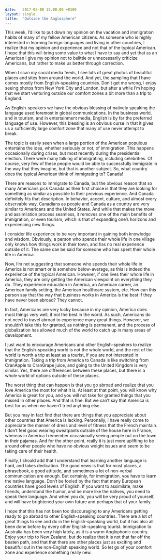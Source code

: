 ```yaml
---
date:   2017-02-08 12:00:00 +0100
layout: single
title:  "Outside the Anglosphere"
---
```

This week, I’d like to put down my opinion on the vacation and immigration habits of many of my fellow American citizens. As someone who is highly interested in learning foreign languages and living in other countries, I realize that my opinion and experience and not that of the typical American. I hope that this will bring some value to what I have to say and yet that as an American I give my opinion not to belittle or unnecessarily criticize Americans, but rather to make us better through correction.

When I scan my social media feeds, I see lots of great photos of beautiful places and sites from around the world. And yet, the sampling that I have comes mostly from English-speaking countries. Don’t get me wrong, I enjoy seeing photos from New York City and London, but after a while I’m hoping that we start venturing outside our comfort zones a bit more than a trip to England.

As English-speakers we have the obvious blessing of natively speaking the language used foremost in global communications. In the business world, and in tourism, and in entertainment media, English is by far the preferred language of use. However, this blessing is an obvious curse in that it gives us a sufficiently large comfort zone that many of use never attempt to break.

The topic is easily seen when a large portion of the American populous entertains the idea, whether seriously or not, of immigration. This happens occasionally during crises, but most recently during the presidential election. There were many talking of immigrating, including celebrities. Of course, very few of these people would be able to successfully immigrate in the way that they imagine, but that is another subject. So, what country does the typical American think of immigrating to? Canada!

There are reasons to immigrate to Canada, but the obvious reason that so many Americans pick Canada as their first choice is that they are looking for something as similar as possible to their previous experience. And Canada definitely fits that description. In behavior, accent, culture, and almost every observable way, Canadians as people and Canada as a country are very similar to Americans and the United States. And while that makes the move and assimilation process seamless, it removes one of the main benefits of immigration, or even tourism, which is that of expanding one’s horizons and experiencing new things.

I consider life experience to be very important in gaining both knowledge and wisdom. Obviously, a person who spends their whole life in one village only knows how things work in their town, and has no real experience outside of it. The same can be said for someone who has spent their whole life in America.

Now, I’m not suggesting that someone who spends their whole life in America is not smart or is somehow below-average, as this is indeed the experience of the typical American. However, if one lives their whole life in America, they are only getting the American viewpoint on everything they do. They experience education in America, an American career, an American family setting, the American healthcare system, etc. How can this person say that the way that business works in America is the best if they have never been abroad? They cannot.

In fact, Americans are very lucky because in my opinion, America does most things very well, if not the best in the world. As such, Americans do not need to travel abroad to experience many great things. However, we shouldn’t take this for granted, as nothing is permanent, and the process of globalization has allowed much of the world to catch up in many areas of development.

I just want to encourage Americans and other English-speakers to realize that the English-speaking world is not the whole world, and the rest of the world is worth a trip at least as a tourist, if you are not interested in immigration. Taking a trip from America to Canada is like switching from CranApple to CranGrape juice, and going to the United Kingdom is very similar. Yes, there are differences between these places, but there is a whole world of options outside of these places.

The worst thing that can happen is that you go abroad and realize that you love America the most for what it is. At least at that point, you will know why America is great for you, and you will not take for granted things that you missed in other places. And that is fine. But we can’t say that America is best for us when we haven’t tried anything else.

But you may in fact find that there are things that you appreciate about other countries that America is lacking. Personally, I have really come to appreciate the manner of dress and level of fitness that the French maintain. I don’t feel good wearing sweatpants outside of the house here in France, whereas in America I remember occasionally seeing people out on the town in their pajamas. And for the other point, really it is just more uplifting to be around other people who have no obvious weight issues and seem to be taking care of their health.

Finally, I should add that I understand that learning another language is hard, and takes dedication. The good news is that for most places, a phrasebook, a good attitude, and sometimes a lot of non-verbal communication are enough. But certainly, for immigration, you have to learn the native language. Don’t be fooled by the fact that many European countries have good levels of English. If you want to assimilate, make friends, understand the humor, and be more like the natives, you need to speak their language. And when you do, you will be very proud of yourself, and will have brightened your own future and perhaps that of your family.

I hope that this has not been too discouraging to any Americans getting ready to go abroad to other English-speaking countries. There are a lot of great things to see and do in the English-speaking world, but it has also all been done before by every other English-speaking tourist. Immigration to Australia has been very high lately, as it is a warm Anglophonic country. Enjoy your trip to New Zealand, but do realize that it is not that far off the beaten path, and that that there are other places just as exciting and beautiful out in the non-English speaking world. So let go of your comfort zone and experience something really new.
